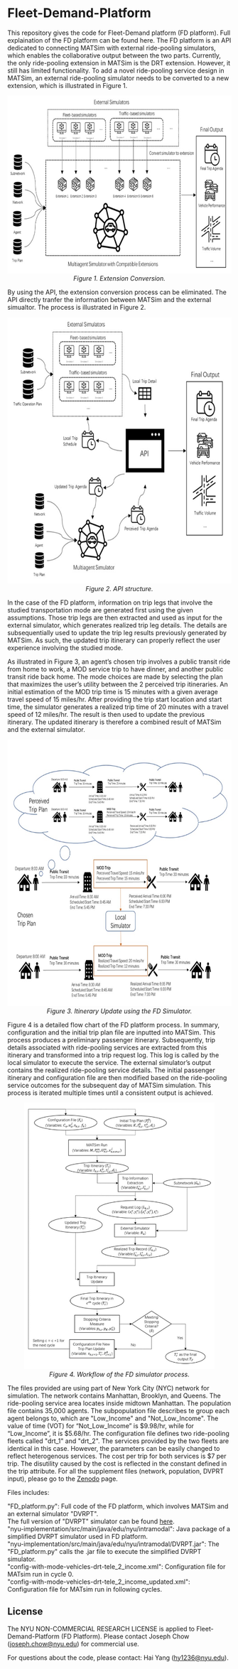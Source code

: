 # Fleet-Demand-Platform
This repository gives the code for Fleet-Demand platform (FD platform). Full explaination of the FD platform can be found here. The FD platform is an API dedicated to connecting MATSim with external ride-pooling simulators, which enables the collaborative output between the two parts. Currently, the only ride-pooling extension in MATSim is the DRT extension. However, it still has limited functionality. To add a novel ride-pooling service design in MATSim, an external ride-pooling simulator needs to be converted to a new extension, which is illustrated in Figure 1.

<p align="center">
  <img src="https://github.com/BUILTNYU/Fleet-Demand-Platform/blob/main/Figures/Extension%20Conversion.jpg",width="600" height="400">
  <br>
  <em>Figure 1. Extension Conversion.</em>
</p>

By using the API, the extension conversion process can be eliminated. The API directly tranfer the information between MATSim and the external simualtor. The process is illustrated in Figure 2.

<p align="center">
  <img src="https://github.com/BUILTNYU/Fleet-Demand-Platform/blob/main/Figures/API%20structure.jpg",width="600" height="600">
  <br>
  <em>Figure 2. API structure.</em>
</p>

In the case of the FD platform, information on trip legs that involve the studied transportation mode are generated first using the given assumptions. Those trip legs are then extracted and used as input for the external simulator, which generates realized trip leg details. The details are subsequentially used to update the trip leg results previously generated by MATSim. As such, the updated trip itinerary can properly reflect the user experience involving the studied mode.

As illustrated in Figure 3, an agent’s chosen trip involves a public transit ride from home to work, a MOD service trip to have dinner, and another public transit ride back home. The mode choices are made by selecting the plan that maximizes the user’s utility between the 2 perceived trip itineraries. An initial estimation of the MOD trip time is 15 minutes with a given average travel speed of 15 miles/hr. After providing the trip start location and start time, the simulator generates a realized trip time of 20 minutes with a travel speed of 12 miles/hr. The result is then used to update the previous itinerary. The updated itinerary is therefore a combined result of MATSim and the external simulator.

<p align="center">
  <img src="https://github.com/BUILTNYU/Fleet-Demand-Platform/blob/main/Figures/Itinerary_update.jpg",width="600" height="600">
  <br>
  <em>Figure 3. Itinerary Update using the FD Simulator.</em>
</p>

Figure 4 is a detailed flow chart of the FD platform process. In summary, configuration and the initial trip plan file are inputted into MATSim. This process produces a preliminary passenger itinerary. Subsequently, trip details associated with ride-pooling services are extracted from this itinerary and transformed into a trip request log. This log is called by the local simulator to execute the service. The external simulator’s output contains the realized ride-pooling service details. The initial passenger itinerary and configuration file are then modified based on the ride-pooling service outcomes for the subsequent day of MATSim simulation. This process is iterated multiple times until a consistent output is achieved.

<p align="center">
  <img src="https://github.com/BUILTNYU/Fleet-Demand-Platform/blob/main/Figures/Flowchart.jpg",width="300" height="600">
  <br>
  <em>Figure 4. Workflow of the FD simulator process.</em>
</p>

The files provided are using part of New York City (NYC) network for simulation. The network contains Manhattan, Brooklyn, and Queens. The ride-pooling service area locates inside midtown Manhattan. The population file contains 35,000 agents. The subpopulation file describes te group each agent belongs to, which are "Low_Income" and "Not_Low_Income". The value of time (VOT) for “Not_Low_Income” is $9.98/hr, while for “Low_Income”, it is $5.68/hr. The configuration file defines two ride-pooling fleets called "drt_1" and "drt_2". The services provided by the two fleets are identical in this case. However, the parameters can be easily changed to reflect heterogenous services. The cost per trip for both services is $7 per trip. The disutility caused by the cost is reflected in the constant defined in the trip attribute. For all the supplement files (network, population, DVPRT input), please go to the [Zenodo](https://zenodo.org/record/8114990) page.

Files includes:

"FD_platform.py": Full code of the FD platform, which involves MATSim and an external simulator "DVRPT". <br>
The full version of "DVRPT" simulator can be found [here](https://github.com/BUILTNYU/ridepooling). <br>
"nyu-implementation/src/main/java/edu/nyu/intramodal": Java package of a simplified DVRPT simulator used in FD platform. <br>
"nyu-implementation/src/main/java/edu/nyu/intramodal/DVRPT.jar": The "FD_platform.py" calls the .jar file to execute the simplified DVRPT simulator. <br>
"config-with-mode-vehicles-drt-tele_2_income.xml": Configuration file for MATsim run in cycle 0. <br>
"config-with-mode-vehicles-drt-tele_2_income_updated.xml": Configuration file for MATsim run in following cycles. <br>

## License
The NYU NON-COMMERCIAL RESEARCH LICENSE is applied to Fleet-Demand-Platform (FD Platform). Please contact Joseph Chow (joseph.chow@nyu.edu) for commercial use.

For questions about the code, please contact: Hai Yang (hy1236@nyu.edu).
